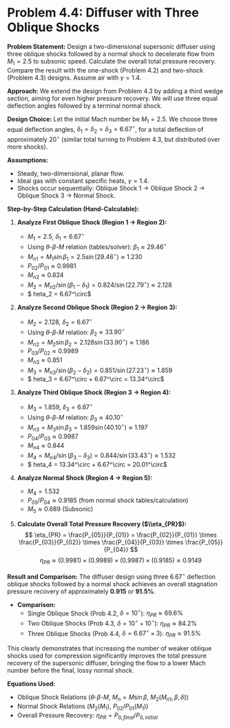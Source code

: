 # Problem 4.4: Diffuser with Three Oblique Shocks

**Problem Statement:**
Design a two-dimensional supersonic diffuser using three oblique shocks followed by a normal shock to decelerate flow from $M_1=2.5$ to subsonic speed. Calculate the overall total pressure recovery. Compare the result with the one-shock (Problem 4.2) and two-shock (Problem 4.3) designs. Assume air with $\gamma = 1.4$.

**Approach:**
We extend the design from Problem 4.3 by adding a third wedge section, aiming for even higher pressure recovery. We will use three equal deflection angles followed by a terminal normal shock.

**Design Choice:**
Let the initial Mach number be $M_1 = 2.5$. We choose three equal deflection angles, $\delta_1 = \delta_2 = \delta_3 = 6.67^\circ$, for a total deflection of approximately $20^\circ$ (similar total turning to Problem 4.3, but distributed over more shocks).

**Assumptions:**
*   Steady, two-dimensional, planar flow.
*   Ideal gas with constant specific heats, $\gamma = 1.4$.
*   Shocks occur sequentially: Oblique Shock 1 $\to$ Oblique Shock 2 $\to$ Oblique Shock 3 $\to$ Normal Shock.

**Step-by-Step Calculation (Hand-Calculable):**

1.  **Analyze First Oblique Shock (Region 1 $\to$ Region 2):**
    *   $M_1 = 2.5$, $\delta_1 = 6.67^\circ$
    *   Using $\theta$-$\beta$-$M$ relation (tables/solver): $\beta_1 \approx 29.46^\circ$
    *   $M_{n1} = M_1 \sin\beta_1 = 2.5 \sin(29.46^\circ) \approx 1.230$
    *   $P_{02}/P_{01} \approx 0.9981$
    *   $M_{n2} \approx 0.824$
    *   $M_2 = M_{n2} / \sin(\beta_1 - \delta_1) = 0.824 / \sin(22.79^\circ) \approx 2.128$
    *   $	heta_2 = 6.67^\circ$

2.  **Analyze Second Oblique Shock (Region 2 $\to$ Region 3):**
    *   $M_2 = 2.128$, $\delta_2 = 6.67^\circ$
    *   Using $\theta$-$\beta$-$M$ relation: $\beta_2 \approx 33.90^\circ$
    *   $M_{n2} = M_2 \sin\beta_2 = 2.128 \sin(33.90^\circ) \approx 1.186$
    *   $P_{03}/P_{02} \approx 0.9989$
    *   $M_{n3} \approx 0.851$
    *   $M_3 = M_{n3} / \sin(\beta_2 - \delta_2) = 0.851 / \sin(27.23^\circ) \approx 1.859$
    *   $	heta_3 = 6.67^\circ + 6.67^\circ = 13.34^\circ$

3.  **Analyze Third Oblique Shock (Region 3 $\to$ Region 4):**
    *   $M_3 = 1.859$, $\delta_3 = 6.67^\circ$
    *   Using $\theta$-$\beta$-$M$ relation: $\beta_3 \approx 40.10^\circ$
    *   $M_{n3} = M_3 \sin\beta_3 = 1.859 \sin(40.10^\circ) \approx 1.197$
    *   $P_{04}/P_{03} \approx 0.9987$
    *   $M_{n4} \approx 0.844$
    *   $M_4 = M_{n4} / \sin(\beta_3 - \delta_3) = 0.844 / \sin(33.43^\circ) \approx 1.532$
    *   $	heta_4 = 13.34^\circ + 6.67^\circ = 20.01^\circ$

4.  **Analyze Normal Shock (Region 4 $\to$ Region 5):**
    *   $M_4 = 1.532$
    *   $P_{05}/P_{04} \approx 0.9185$ (from normal shock tables/calculation)
    *   $M_5 \approx 0.689$ (Subsonic)

5.  **Calculate Overall Total Pressure Recovery ($\\eta_{PR}$):**
    $$ \eta_{PR} = \frac{P_{05}}{P_{01}} = \frac{P_{02}}{P_{01}} \times \frac{P_{03}}{P_{02}} \times \frac{P_{04}}{P_{03}} \times \frac{P_{05}}{P_{04}} $$ 
    $$ \eta_{PR} \approx (0.9981) \times (0.9989) \times (0.9987) \times (0.9185) \approx 0.9149 $$ 

**Result and Comparison:**
The diffuser design using three $6.67^\circ$ deflection oblique shocks followed by a normal shock achieves an overall stagnation pressure recovery of approximately $\mathbf{0.915}$ or **91.5%**.

*   **Comparison:**
    *   Single Oblique Shock (Prob 4.2, $\delta=10^\circ$): $\eta_{PR} \approx 69.6\%$
    *   Two Oblique Shocks (Prob 4.3, $\delta=10^\circ+10^\circ$): $\eta_{PR} \approx 84.2\%$
    *   Three Oblique Shocks (Prob 4.4, $\delta=6.67^\circ \times 3$): $\eta_{PR} \approx 91.5\%$

This clearly demonstrates that increasing the number of weaker oblique shocks used for compression significantly improves the total pressure recovery of the supersonic diffuser, bringing the flow to a lower Mach number before the final, lossy normal shock.

**Equations Used:**
*   Oblique Shock Relations ($\theta$-$\beta$-$M$, $M_n = M \sin\beta$, $M_2(M_{n1}, \beta, \delta)$)
*   Normal Shock Relations ($M_2(M_1)$, $P_{02}/P_{01}(M_1)$)
*   Overall Pressure Recovery: $\eta_{PR} = P_{0, final}/P_{0, initial}$
